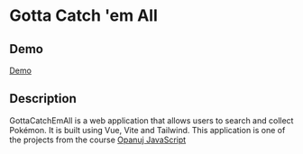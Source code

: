 # Gotta Catch 'em All

## Demo

[Demo]()

## Description

GottaCatchEmAll is a web application that allows users to search and collect Pokémon. It is built using Vue, Vite and Tailwind.
This application is one of the projects from the course [Opanuj JavaScript](https://przeprogramowani.pl/kurs-javascript)
